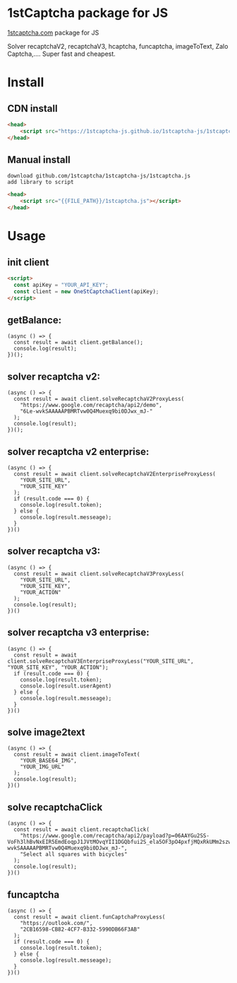 1stCaptcha package for JS
=
[1stcaptcha.com](https://1stcaptcha.com) package for JS

Solver recaptchaV2, recaptchaV3, hcaptcha, funcaptcha, imageToText, Zalo Captcha,.... Super fast and cheapest.

# Install

## CDN install

```html
<head>
    <script src="https://1stcaptcha-js.github.io/1stcaptcha-js/1stcaptcha.js"></script>
</head>
```

## Manual install

```
download github.com/1stcaptcha/1stcaptcha-js/1stcaptcha.js
add library to script
```
```html
<head>
    <script src="{{FILE_PATH}}/1stcaptcha.js"></script>
</head>
```

# Usage

## init client

```html
<script>
  const apiKey = "YOUR_API_KEY";
  const client = new OneStCaptchaClient(apiKey);
</script>
```

## getBalance:

```node
(async () => {
  const result = await client.getBalance();
  console.log(result);
})();
```

## solver recaptcha v2:

```node
(async () => {
  const result = await client.solveRecaptchaV2ProxyLess(
    "https://www.google.com/recaptcha/api2/demo",
    "6Le-wvkSAAAAAPBMRTvw0Q4Muexq9bi0DJwx_mJ-"
  );
  console.log(result);
})();
```

## solver recaptcha v2 enterprise:

```node
(async () => {
  const result = await client.solveRecaptchaV2EnterpriseProxyLess(
    "YOUR_SITE_URL",
    "YOUR_SITE_KEY"
  );
  if (result.code === 0) {
    console.log(result.token);
  } else {
    console.log(result.messeage);
  }
})()
```

## solver recaptcha v3:

```node
(async () => {
  const result = await client.solveRecaptchaV3ProxyLess(
    "YOUR_SITE_URL",
    "YOUR_SITE_KEY",
    "YOUR_ACTION"
  );
  console.log(result);
})()
```

## solver recaptcha v3 enterprise:

```node
(async () => {
  const result = await client.solveRecaptchaV3EnterpriseProxyLess("YOUR_SITE_URL", "YOUR_SITE_KEY", "YOUR_ACTION");
  if (result.code === 0) {
    console.log(result.token);
    console.log(result.userAgent)
  } else {
    console.log(result.messeage);
  }
})()
```

## solve image2text

```node
(async () => {
  const result = await client.imageToText(
    "YOUR_BASE64_IMG",
    "YOUR_IMG_URL"
  );
  console.log(result);
})()
```

## solve recaptchaClick

```node
(async () => {
  const result = await client.recaptchaClick(
    "https://www.google.com/recaptcha/api2/payload?p=06AAYGu2SS-VoFh3lhBvNxEIR5EmdEoqpJ1JVtMOvqYII1DGQbfui2S_ela5OF3pO4pxfjMQxRkUMm2szwznSZNoWruONOUTUcbxwMn2mVimdFm6oX0_qAyQJ0EtjNSpOl_H4kFjMPOZIr2i11TKRTG447zgqw_XlhnvR3NKNtfOIZc0V1_4H_OvOAY6IwgYjaflJWHMIXMvNEnt7rOTpC3WPw4VfbkCx20w&k=6Le-wvkSAAAAAPBMRTvw0Q4Muexq9bi0DJwx_mJ-",
    "Select all squares with bicycles"
  );
  console.log(result);
})()
```

## funcaptcha

```node
(async () => {
  const result = await client.funCaptchaProxyLess(
    "https://outlook.com/",
    "2CB16598-CB82-4CF7-B332-5990DB66F3AB"
  );
  if (result.code === 0) {
    console.log(result.token);
  } else {
    console.log(result.messeage);
  }
})()
```
